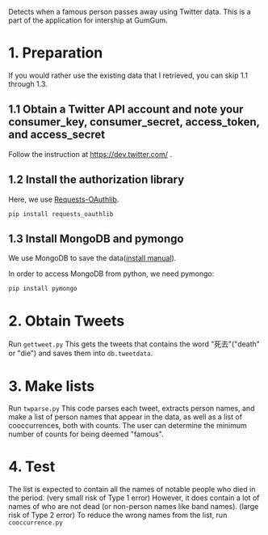 Detects when a famous person passes away using Twitter data. This is a part of the application for intership at GumGum.


# 1. Preparation #
If you would rather use the existing data that I retrieved, you can skip 1.1 through 1.3.

## 1.1 Obtain a Twitter API account and note your consumer_key, consumer_secret, access_token, and access_secret ##
Follow the instruction at
https://dev.twitter.com/ .
    
## 1.2 Install the authorization library ##
Here, we use [Requests-OAuthlib](https://requests-oauthlib.readthedocs.io/en/latest/).
    
```
pip install requests_oauthlib
```
## 1.3 Install MongoDB and pymongo ##
We use MongoDB to save the data([install manual](https://docs.mongodb.com/manual/tutorial/install-mongodb-on-os-x/)).

In order to access MongoDB from python, we need pymongo:
 ```
 pip install pymongo
 ```
# 2.  Obtain Tweets #
Run `gettweet.py`
This gets the tweets that contains the word "死去"("death" or "die") and saves them into `db.tweetdata`.

# 3. Make lists #
Run `twparse.py`
This code parses each tweet, extracts person names, and make a list of person names that appear in the data, as well as a list of cooccurrences, both with counts.
The user can determine the minimum number of counts for being deemed "famous".

# 4. Test #
The list is expected to contain all the names of notable people who died in the period. (very small risk of Type 1 error)
However, it does contain a lot of names of who are not dead (or non-person names like band names). (large risk of Type 2 error)
To reduce the wrong names from the list, run `cooccurrence.py`




